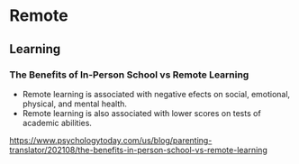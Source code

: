# Remote

## Learning

### The Benefits of In-Person School vs Remote Learning

* Remote learning is associated with negative efects on social, emotional, physical, and mental health.
* Remote learning is also associated with lower scores on tests of academic abilities.

https://www.psychologytoday.com/us/blog/parenting-translator/202108/the-benefits-in-person-school-vs-remote-learning
